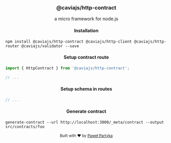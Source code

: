<div align="center">
<h3>@caviajs/http-contract</h3>
<p>a micro framework for node.js</p>
</div>

<div align="center">
<h4>Installation</h4>
</div>

```shell
npm install @caviajs/http-contract @caviajs/http-client @caviajs/http-router @caviajs/validator --save
```

<div align="center">
<h4>Setup contract route</h4>
</div>

```typescript
import { HttpContract } from '@caviajs/http-contract';

// ...
```

<div align="center">
<h4>Setup schema in routes</h4>
</div>

```typescript
// ...
```

<div align="center">
<h4>Generate contract</h4>
</div>

```shell
generate-contract --url http://localhost:3000/_meta/contract --output src/contracts/foo
```

<div align="center">
  <sub>Built with ❤︎ by <a href="https://partyka.dev">Paweł Partyka</a></sub>
</div>
